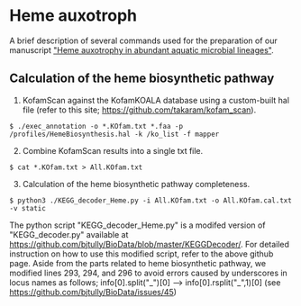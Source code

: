# Heme auxotroph
A brief description of several commands used for the preparation of our manuscript ["Heme auxotrophy in abundant aquatic microbial lineages"](https://www.biorxiv.org/content/10.1101/2021.01.11.426183v1.full).

## Calculation of the heme biosynthetic pathway

1. KofamScan against the KofamKOALA database using a custom-built hal file (refer to this site; https://github.com/takaram/kofam_scan).
 
```$ ./exec_annotation -o *.KOfam.txt *.faa -p /profiles/HemeBiosynthesis.hal -k /ko_list -f mapper```

2. Combine KofamScan results into a single txt file.

```$ cat *.KOfam.txt > All.KOfam.txt```

3. Calculation of the heme biosynthetic pathway completeness.
 
```$ python3 ./KEGG_decoder_Heme.py -i All.KOfam.txt -o All.KOfam.cal.txt -v static```

The python script "KEGG_decoder_Heme.py" is a modifed version of "KEGG_decoder.py" available at https://github.com/bjtully/BioData/blob/master/KEGGDecoder/. 
For detailed instruction on how to use this modified script, refer to the above github page.
Aside from the parts related to heme biosynthetic pathway, we modified lines 293, 294, and 296 to avoid errors caused by underscores in locus names as follows; info[0].split("\_")[0] --> info[0].rsplit("\_",1)[0]
(see https://github.com/bjtully/BioData/issues/45)
